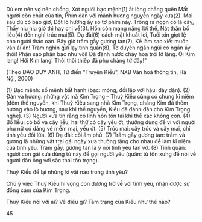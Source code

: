 Dù em nên vợ nên chồng,
Xót người bạc mệnh(1) ắt lòng chẳng quên
Mất người còn chút của tin,
Phím đàn với mảnh hương nguyền ngày xưa(2).
Mai sau dù có bao giờ,
Đốt lò hương ấy so tơ phím này.
Trông ra ngọn cỏ lá cây,
Thấy hiu hiu gió thì hay chị về(3).
Hồn còn mang nặng lời thề,
Nát thân bồ liễu(4) đền nghì trúc mai(5).
Dạ đài(6) cách mặt khuất lời,
Tưới xin giọt lệ cho người thác oan.
Bây giờ trâm gẫy gương tan(7),
Kể làm sao xiết muôn vàn ái ân!
Trăm nghìn gửi lạy tình quân(8),
Tơ duyên ngắn ngủi có ngần ấy thôi!
Phận sao phận bạc như vôi!
Đã đành nước chảy hoa trôi lỡ làng.
Ôi Kim lang! Hỡi Kim lang!
Thôi thôi thiếp đã phụ chàng từ đây!"

(Theo ĐÀO DUY ANH, Từ điển "Truyện Kiều",
NXB Văn hoá thông tin, Hà Nội, 2000)

(1) Bạc mệnh: số mệnh bất hạnh (bạc: mỏng, đối lập với hậu: dày dặn).
(2) Đàn và hương: những vật mà Kim Trọng – Thuý Kiều cùng có chung kỉ niệm (đêm thề nguyền, khi Thuý Kiều sang nhà Kim Trọng, chàng Kim đã thêm hương vào lò hương, sau khi thề nguyền, Kiều đã đánh đàn cho Kim Trọng nghe).
(3) Người xưa tin rằng có linh hồn tồn tại khi thể xác không còn.
(4) Bồ liễu: cỏ bồ và cây liễu, hai thứ cỏ cây yếu ớt, thường dùng để ví với người phụ nữ có dáng vẻ mềm mại, yếu ớt.
(5) Trúc mai: cây trúc và cây mai, chỉ tình yêu đôi lứa.
(6) Dạ đài: cõi âm phủ.
(7) Trâm gẫy gương tan: trâm và gương là những vật trai gái ngày xưa thường tặng cho nhau để làm kỉ niệm của tình yêu. Trâm gẫy, gương tan là ý nói tình yêu tan vỡ.
(8) Tình quân: người con gái xưa dùng từ này để gọi người yêu (quân: từ tôn xưng để nói về người đàn ông với sắc thái tôn trọng).

Thuý Kiều để lại những kỉ vật nào trong tình yêu?

Chú ý việc Thuý Kiều hi vọng con đường trở về với tình yêu, nhận được sự đồng cảm của Kim Trọng.

Thuý Kiều nói với ai? Về điều gì? Tâm trạng của Kiều như thế nào?

45